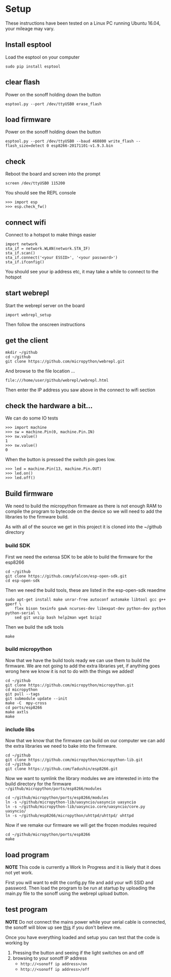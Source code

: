 # Setup
These instructions have been tested on a Linux PC running Ubuntu 16.04, your mileage may vary.

## Install esptool
Load the esptool on your computer
```
sudo pip install esptool
```
## clear flash
Power on the sonoff holding down the button
```
esptool.py --port /dev/ttyUSB0 erase_flash
```
## load firmware
Power on the sonoff holding down the button
```
esptool.py --port /dev/ttyUSB0 --baud 460800 write_flash --flash_size=detect 0 esp8266-20171101-v1.9.3.bin
```

## check
Reboot the board and screen into the prompt
```
screen /dev/ttyUSB0 115200
```
You should see the REPL console
```
>>> import esp
>>> esp.check_fw()
```
## connect wifi
Connect to a hotspot to make things easier
```
import network
sta_if = network.WLAN(network.STA_IF)
sta_if.scan()
sta_if.connect('<your ESSID>', '<your password>')
sta_if.ifconfig()
```
You should see your ip address etc, it may take a while to connect to the hotspot
## start webrepl
Start the webrepl server on the board
```
import webrepl_setup
```
Then follow the onscreen instructions
## get the client
```
mkdir ~/github
cd ~/github
git clone https://github.com/micropython/webrepl.git
```
And browse to the file location ...
```
file:///home/user/github/webrepl/webrepl.html
```
Then enter the IP address you saw above in the connect to wifi section

## check the hardware a bit...
We can do some IO tests
```
>>> import machine
>>> sw = machine.Pin(0, machine.Pin.IN)
>>> sw.value()
1
>>> sw.value()
0
```
When the button is pressed the switch pin goes low.

```
>>> led = machine.Pin(13, machine.Pin.OUT)
>>> led.on()
>>> led.off()
```

## Build firmware
We need to build the micropython firmware as there is not enough RAM to compile the program to bytecode on the device so we will need to add the libraries to the firmware build.

As with all of the source we get in this project it is cloned into the ~/github directory

### build SDK
First we need the extensa SDK to be able to build the firmware for the esp8266
```
cd ~/github
git clone https://github.com/pfalcon/esp-open-sdk.git
cd esp-open-sdk
```
Then we need the build tools, these are listed in the esp-open-sdk reaedme
```
sudo apt-get install make unrar-free autoconf automake libtool gcc g++ gperf \
    flex bison texinfo gawk ncurses-dev libexpat-dev python-dev python python-serial \
    sed git unzip bash help2man wget bzip2
```
Then we build the sdk tools
```
make
```

### build micropython
Now that we have the build tools ready we can use them to build the firmware. We are not going to add the extra libraries yet, if anything goes wrong here we know it is not to do with the things we added!
```
cd ~/github
git clone https://github.com/micropython/micropython.git
cd micropython
git pull --tags
git submodule update --init
make -C  mpy-cross
cd ports/esp8266
make axtls
make
```

### include libs
Now that we know that the firmware can build on our computer we can add the extra libraries we need to bake into the firmware.
```
cd ~/github
git clone https://github.com/micropython/micropython-lib.git
cd ~/github
git clone https://github.com/fadushin/esp8266.git
```
Now we want to symlink the library modules we are interested in into the build directory for the firmware ```~/github/micropython/ports/esp8266/modules```
```
cd ~/github/micropython/ports/esp8266/modules
ln -s ~/github/micropython-lib/uasyncio/uasyncio uasyncio
ln -s ~/github/micropython-lib/uasyncio.core/uasyncio/core.py uasyncio/
ln -s ~/github/esp8266/micropython/uhttpd/uhttpd/ uhttpd
```
Now if we remake our firmware we will get the frozen modules required
```
cd ~/github/micropython/ports/esp8266
make
```

## load program
**NOTE** This code is currently a Work In Progress and it is likely that it does not yet work.

First you will want to edit the config.py file and add your wifi SSID and password. Then load the program to be run at startup by uploading the main.py file to the sonoff using the webrepl upload button.

## test program
**NOTE** Do not connect the mains power while your serial cable is connected, the sonoff will blow up see [this](https://github.com/arendst/Sonoff-Tasmota/wiki/Hardware-Preparation) if you don't believe me.

Once you have everything loaded and setup you can test that the code is working by

1. Pressing the button and seeing if the light switches on and off
2. browsing to your sonoff IP address
    * ```http://<sonoff ip address>/on```
    * ```http://<sonoff ip address>/off```